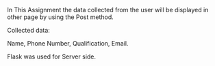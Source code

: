 In This Assignment the data collected from the user will be displayed in other page by using the Post method.

Collected data:

  Name, Phone Number, Qualification, Email.

Flask was used for Server side.
